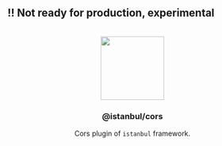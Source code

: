 
## !! Not ready for production, experimental

<p align="center">
<br>
<img src="https://avatars.githubusercontent.com/u/108695351?s=200&v=4" width="128" height="128">
</p>
<h3 align="center">@istanbul/cors</h3>
<p align="center">
  Cors plugin of <code>istanbul</code> framework. 
</p>